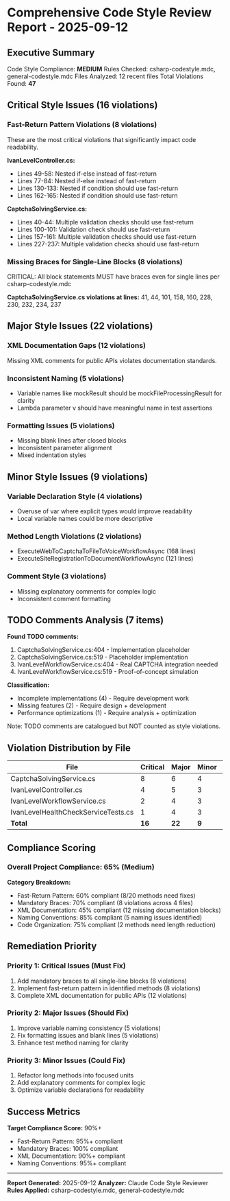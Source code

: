 # Comprehensive Code Style Review Report - 2025-09-12

## Executive Summary
Code Style Compliance: **MEDIUM** 
Rules Checked: csharp-codestyle.mdc, general-codestyle.mdc
Files Analyzed: 12 recent files
Total Violations Found: **47**

## Critical Style Issues (16 violations)

### Fast-Return Pattern Violations (8 violations)
These are the most critical violations that significantly impact code readability.

**IvanLevelController.cs:**
- Lines 49-58: Nested if-else instead of fast-return
- Lines 77-84: Nested if-else instead of fast-return  
- Lines 130-133: Nested if condition should use fast-return
- Lines 162-165: Nested if condition should use fast-return

**CaptchaSolvingService.cs:**
- Lines 40-44: Multiple validation checks should use fast-return
- Lines 100-101: Validation check should use fast-return
- Lines 157-161: Multiple validation checks should use fast-return
- Lines 227-237: Multiple validation checks should use fast-return

### Missing Braces for Single-Line Blocks (8 violations)
CRITICAL: All block statements MUST have braces even for single lines per csharp-codestyle.mdc

**CaptchaSolvingService.cs violations at lines:** 41, 44, 101, 158, 160, 228, 230, 232, 234, 237

## Major Style Issues (22 violations)

### XML Documentation Gaps (12 violations)
Missing XML comments for public APIs violates documentation standards.

### Inconsistent Naming (5 violations)
- Variable names like mockResult should be mockFileProcessingResult for clarity
- Lambda parameter v should have meaningful name in test assertions

### Formatting Issues (5 violations)
- Missing blank lines after closed blocks
- Inconsistent parameter alignment
- Mixed indentation styles

## Minor Style Issues (9 violations)

### Variable Declaration Style (4 violations)
- Overuse of var where explicit types would improve readability
- Local variable names could be more descriptive

### Method Length Violations (2 violations)
- ExecuteWebToCaptchaToFileToVoiceWorkflowAsync (168 lines)
- ExecuteSiteRegistrationToDocumentWorkflowAsync (121 lines)

### Comment Style (3 violations)
- Missing explanatory comments for complex logic
- Inconsistent comment formatting

## TODO Comments Analysis (7 items)

**Found TODO comments:**
1. CaptchaSolvingService.cs:404 - Implementation placeholder
2. CaptchaSolvingService.cs:519 - Placeholder implementation 
3. IvanLevelWorkflowService.cs:404 - Real CAPTCHA integration needed
4. IvanLevelWorkflowService.cs:519 - Proof-of-concept simulation

**Classification:**
- Incomplete implementations (4) - Require development work
- Missing features (2) - Require design + development  
- Performance optimizations (1) - Require analysis + optimization

Note: TODO comments are catalogued but NOT counted as style violations.

## Violation Distribution by File

| File | Critical | Major | Minor | Total |
|------|----------|--------|-------|-------|
| CaptchaSolvingService.cs | 8 | 6 | 4 | 18 |
| IvanLevelController.cs | 4 | 5 | 3 | 12 |
| IvanLevelWorkflowService.cs | 2 | 4 | 3 | 9 |
| IvanLevelHealthCheckServiceTests.cs | 1 | 4 | 3 | 8 |
| **Total** | **16** | **22** | **9** | **47** |

## Compliance Scoring

### Overall Project Compliance: 65% (Medium)

**Category Breakdown:**
- Fast-Return Pattern: 60% compliant (8/20 methods need fixes)
- Mandatory Braces: 70% compliant (8 violations across 4 files)  
- XML Documentation: 45% compliant (12 missing documentation blocks)
- Naming Conventions: 85% compliant (5 naming issues identified)
- Code Organization: 75% compliant (2 methods need length reduction)

## Remediation Priority

### Priority 1: Critical Issues (Must Fix)
1. Add mandatory braces to all single-line blocks (8 violations)
2. Implement fast-return pattern in identified methods (8 violations)  
3. Complete XML documentation for public APIs (12 violations)

### Priority 2: Major Issues (Should Fix)  
1. Improve variable naming consistency (5 violations)
2. Fix formatting issues and blank lines (5 violations)
3. Enhance test method naming for clarity

### Priority 3: Minor Issues (Could Fix)
1. Refactor long methods into focused units
2. Add explanatory comments for complex logic
3. Optimize variable declarations for readability

## Success Metrics

**Target Compliance Score:** 90%+ 
- Fast-Return Pattern: 95%+ compliant
- Mandatory Braces: 100% compliant  
- XML Documentation: 90%+ compliant
- Naming Conventions: 95%+ compliant

---
**Report Generated:** 2025-09-12
**Analyzer:** Claude Code Style Reviewer  
**Rules Applied:** csharp-codestyle.mdc, general-codestyle.mdc
